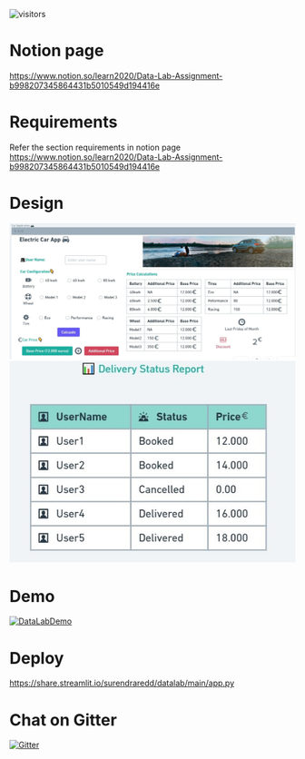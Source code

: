 ![visitors](https://visitor-badge.deta.dev/badge?page_id=SurendraRedd.Datalab&left_color=red&right_color=green)

# Notion page
https://www.notion.so/learn2020/Data-Lab-Assignment-b998207345864431b5010549d194416e

# Requirements
Refer the section requirements in notion page https://www.notion.so/learn2020/Data-Lab-Assignment-b998207345864431b5010549d194416e

# Design
![](https://github.com/SurendraRedd/Datalab/blob/main/Design-1.jpg)
![](https://github.com/SurendraRedd/Datalab/blob/main/Report.jpg)

# Demo
[![DataLabDemo](https://res.cloudinary.com/marcomontalbano/image/upload/v1634503486/video_to_markdown/images/vimeo--634713299-c05b58ac6eb4c4700831b2b3070cd403.jpg)](https://vimeo.com/634713299 "DataLabDemo")

# Deploy
https://share.streamlit.io/surendraredd/datalab/main/app.py

# Chat on Gitter
[![Gitter](https://badges.gitter.im/Datalabassignment/community.svg)](https://gitter.im/Datalabassignment/community?utm_source=badge&utm_medium=badge&utm_campaign=pr-badge)
